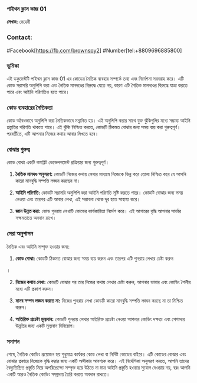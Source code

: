 

### পাইথন ক্লাস কাজ 01

**লেখক:** মেহেদী 
### Contact:
#Facebook[https://fb.com/brownspy2]
#Number[tel:+8809696885800]


### ভূমিকা

এই ডকুমেন্টটি পাইথন ক্লাস কাজ 01 এর কোডের নৈতিক ব্যবহার সম্পর্কে তথ্য এবং নির্দেশনা সরবরাহ করে। এটি কোড সরাসরি অনুলিপি করা এবং নৈতিক মানদণ্ডের বিরুদ্ধে যেতে নয়, কারণ এটি নৈতিক মানদণ্ডের বিরুদ্ধে যাত্রা করতে পারে এবং আইনি পরিণতিও হতে পারে।

### কোড ব্যবহারের নৈতিকতা

কোড অবৈধভাবে অনুলিপি করা নৈতিকভাবে মন্নানিত হয়। এই অনুলিপি করার সাথে যুক্ত ঝুঁকিগুলির মধ্যে সম্ভাব্য আইনি প্রস্তুতির পরিণতি থাকতে পারে। এই ঝুঁকি নিশ্চিত করতে, কোডটি ঠিকমত বোঝার জন্য সময় ব্যয় করা গুরুত্বপূর্ণ। পরবর্তীতে, এটি আপনার নিজের কথায় আবার লিখতে হবে।

### বোঝার গুরুত্ব

কোড বোঝা একটি কমপ্লিট ডেভেলপমেন্ট প্রক্রিয়ার জন্য গুরুত্বপূর্ণ।

1. **নৈতিক মানদণ্ড অনুসরণ:** কোডটি নিজের কথায় লেখার মাধ্যমে নিজেকে ভিন্ন করে তোলা নিশ্চিত করে যে আপনি কারো মানবুদ্ধি সম্পত্তি লঙ্ঘন করছেন না।

2. **আইনি পরিণতি:** কোডটি সরাসরি অনুলিপি করা আইনি পরিণতি সৃষ্টি করতে পারে। কোডটি বোঝার জন্য সময় নেওয়া এবং তারপর এটি আবার লেখা, এই সম্ভাবনা থেকে দূর হতে সাহায্য করে।

3. **জ্ঞান উন্নত করা:** কোড পুনরায় লেখাটি কোডের কার্যকারিতা নির্দেশ করে। এই আগারের বৃদ্ধি আপনার সার্ভার সক্ষমতাতে অবদান রাখে।

### সেরা অনুশাসন

নৈতিক এবং আইনি সম্পৃক্ত হওয়ার জন্য:

1. **কোড বোঝা:** কোডটি ঠিকমত বোঝার জন্য সময় ব্যয় করুন এবং তারপর এটি পুনরায় লেখার চেষ্টা করুন

।

2. **নিজের কথায় লেখা:** কোডটি বোঝার পর তার নিজের কথায় লেখার চেষ্টা করুন, আপনার ভাবার এবং কোডিং শৈলীর মধ্যে এটি প্রকাশ করুন।

3. **মানব সম্পদ লঙ্ঘন করতে না:** নিজের পুনরায় লেখা কোডটি কারো মানবুদ্ধি সম্পত্তি লঙ্ঘন করছে না তা নিশ্চিত করুন।

4. **অতিরিক্ত প্রচেষ্টা মূল্যবান:** কোডটি পুনরায় লেখার অতিরিক্ত প্রচেষ্টা নেওয়া আপনার কোডিং দক্ষতা এবং পেশাদার উন্নতির জন্য একটি মূল্যবান বিনিয়োগ।

### সমাপন

শেষে, নৈতিক কোডিং প্রয়োজন হয় শুধুমাত্র কার্যকর কোড লেখা বা নির্দিষ্ট কোডের বাইরে। এটি কোডের বোঝার এবং বোঝার প্রকারে নিজেকে বৃদ্ধি করার জন্য একটি অঙ্গীকার আবশ্যক করে। এই নির্দেশিকা অনুসরণ করতে, আপনি তাদের বৈদ্যুতিন্দ্রিত প্রস্তুতি নিয়ে অপরিপ্রেক্ষ্যে সম্পৃক্ত হয়ে উঠতে না মাত্র আইনি প্রস্তুতি হওয়ার সুযোগ দেওয়ায় নয়, বরং আপনি একটি আরও নৈতিক কোডিং সম্প্রদায় তৈরি করতে অবদান রাখতে।



